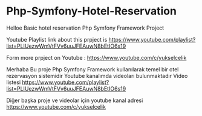 # Php-Symfony-Hotel-Reservation
Helloe
Basic hotel reservation Php Symfony Framework Project

Youtube Playlist link about this prpject is
https://www.youtube.com/playlist?list=PLIUezwWmVtFVv6uuJFEAuwN8bEtIO6s19

Form more prpject on Youtube : https://www.youtube.com/c/yukselcelik

Merhaba
Bu proje Php Symfony Framework kullanılarak temel bir otel rezervasyon sistemidir
Youtube kanalımda videoları bulunmaktadır
Video listesi
https://www.youtube.com/playlist?list=PLIUezwWmVtFVv6uuJFEAuwN8bEtIO6s19

Diğer başka proje ve videolar için youtube kanal adresi
https://www.youtube.com/c/yukselcelik

